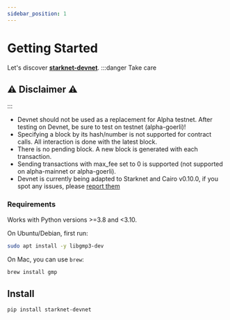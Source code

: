 ```yaml
---
sidebar_position: 1
---
```

# Getting Started

Let's discover **[starknet-devnet](https://github.com/Shard-Labs/starknet-devnet)**.
:::danger Take care
## ⚠️ Disclaimer ⚠️
:::

- Devnet should not be used as a replacement for Alpha testnet. After testing on Devnet, be sure to test on testnet (alpha-goerli)!
- Specifying a block by its hash/number is not supported for contract calls. All interaction is done with the latest block.
- There is no pending block. A new block is generated with each transaction.
- Sending transactions with max_fee set to 0 is supported (not supported on alpha-mainnet or alpha-goerli).
- Devnet is currently being adapted to Starknet and Cairo v0.10.0, if you spot any issues, please [report them](https://github.com/Shard-Labs/starknet-devnet/issues/new/choose)

### Requirements

Works with Python versions >=3.8 and <3.10.

On Ubuntu/Debian, first run:


```bash
sudo apt install -y libgmp3-dev
```

On Mac, you can use `brew`:

```bash
brew install gmp
```

## Install

```bash
pip install starknet-devnet
```